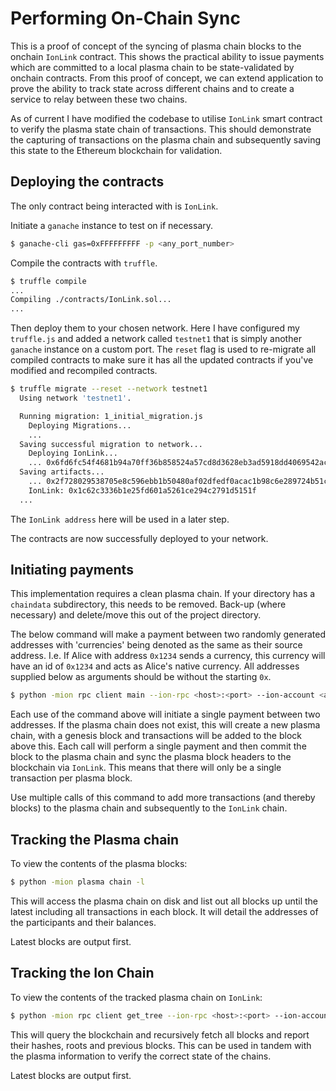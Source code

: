 # Performing On-Chain Sync

This is a proof of concept of the syncing of plasma chain blocks to the onchain `IonLink` contract. This shows the practical ability to issue payments which are committed to a local plasma chain to be state-validated by onchain contracts. From this proof of concept, we can extend application to prove the ability to track state across different chains and to create a service to relay between these two chains.

As of current I have modified the codebase to utilise `IonLink` smart contract to verify the plasma state chain of transactions. This should demonstrate the capturing of transactions on the plasma chain and subsequently saving this state to the Ethereum blockchain for validation.

## Deploying the contracts

The only contract being interacted with is `IonLink`.

Initiate a `ganache` instance to test on if necessary.

```bash
$ ganache-cli gas=0xFFFFFFFFF -p <any_port_number>
```

Compile the contracts with `truffle`.
```bash
$ truffle compile
...
Compiling ./contracts/IonLink.sol...
...
```

Then deploy them to your chosen network. Here I have configured my `truffle.js` and added a network called `testnet1` that is simply another `ganache` instance on a custom port. The `reset` flag is used to re-migrate all compiled contracts to make sure it has all the updated contracts if you've modified and recompiled contracts.
```bash
$ truffle migrate --reset --network testnet1
  Using network 'testnet1'.

  Running migration: 1_initial_migration.js
    Deploying Migrations...
    ...
  Saving successful migration to network...
    Deploying IonLink...
    ... 0x6fd6fc54f4681b94a70ff36b858524a57cd8d3628eb3ad5918dd4069542ac218
  Saving artifacts...
    ... 0x2f728029538705e8c596ebb1b50480af02dfedf0acac1b98c6e289724b51c42f
    IonLink: 0x1c62c3336b1e25fd601a5261ce294c2791d5151f
  ...
```

The `IonLink address` here will be used in a later step.

The contracts are now successfully deployed to your network.


## Initiating payments

This implementation requires a clean plasma chain. If your directory has a `chaindata` subdirectory, this needs to be removed. Back-up (where necessary) and delete/move this out of the project directory.

The below command will make a payment between two randomly generated addresses with 'currencies' being denoted as the same as their source address. I.e. If Alice with address `0x1234` sends a currency, this currency will have an id of `0x1234` and acts as Alice's native currency.
All addresses supplied below as arguments should be without the starting `0x`.
```bash
$ python -mion rpc client main --ion-rpc <host>:<port> --ion-account <account_address> --ion-contract <ionlink_contract_address>
```

Each use of the command above will initiate a single payment between two addresses. If the plasma chain does not exist, this will create a new plasma chain, with a genesis block and transactions will be added to the block above this.
Each call will perform a single payment and then commit the block to the plasma chain and sync the plasma block headers to the blockchain via `IonLink`. This means that there will only be a single transaction per plasma block.

Use multiple calls of this command to add more transactions (and thereby blocks) to the plasma chain and subsequently to the `IonLink` chain.

## Tracking the Plasma chain

To view the contents of the plasma blocks:
```bash
$ python -mion plasma chain -l
```
This will access the plasma chain on disk and list out all blocks up until the latest including all transactions in each block. It will detail the addresses of the participants and their balances.

Latest blocks are output first.

## Tracking the Ion Chain

To view the contents of the tracked plasma chain on `IonLink`:
```bash
$ python -mion rpc client get_tree --ion-rpc <host>:<port> --ion-account <account_address> --ion-contract <ionlink_contract_address>
```
This will query the blockchain and recursively fetch all blocks and report their hashes, roots and previous blocks. This can be used in tandem with the plasma information to verify the correct state of the chains.

Latest blocks are output first.
